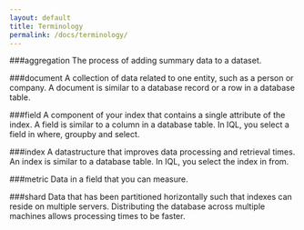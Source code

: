 ```yaml
---
layout: default
title: Terminology
permalink: /docs/terminology/
---
```


###aggregation
The process of adding summary data to a dataset. 

###document
A collection of data related to one entity, such as a person or company. A document is similar to a database record or a row in a database table.

###field
A component of your index that contains a single attribute of the index. A field is similar to a column in a database table. In IQL, you select a field in where, groupby and select.

###index
A datastructure that improves data processing and retrieval times. An index is similar to a database table. In IQL, you select the index in from.

###metric
Data in a field that you can measure. 

###shard
Data that has been partitioned horizontally such that indexes can reside on multiple servers. Distributing the database across multiple machines allows processing times to be faster.

